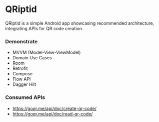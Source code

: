 # QRiptid

QRiptid is a simple Android app showcasing recommended architecture, integrating APIs for QR code
creation.

### Demonstrate

- MVVM (Model-View-ViewModel)
- Domain Use Cases
- Room
- Retrofit
- Compose
- Flow API
- Dagger Hilt

### Consumed APIs

- https://goqr.me/api/doc/create-qr-code/
- https://goqr.me/api/doc/read-qr-code/